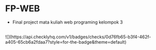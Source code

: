 # FP-WEB
- Final project mata kuliah web programing kelompok 3

<br>
![](https://api.checklyhq.com/v1/badges/checks/0d76fb65-b3f4-462f-a405-65cb6a2fdaa7?style=for-the-badge&theme=default)
